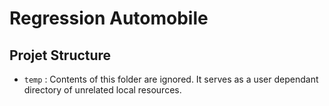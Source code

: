 # Regression Automobile

## Projet Structure

- `temp` : Contents of this folder are ignored. It serves as a user dependant directory of unrelated local resources.